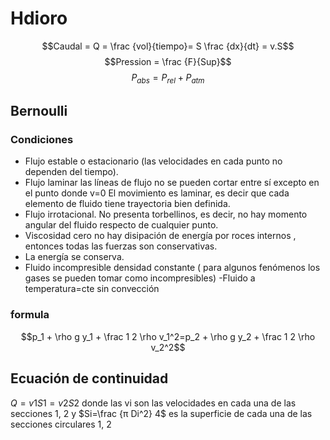 # Hdioro
$$Caudal = Q = \frac {vol}{tiempo}= S \frac {dx}{dt} = v.S$$
$$Pression = \frac {F}{Sup}$$
$$P_{abs}=P_{rel}+P_{atm}$$
## Bernoulli
### Condiciones 
- Flujo estable o estacionario (las velocidades en cada punto no dependen del tiempo).
- Flujo laminar las líneas de flujo no se pueden cortar entre sí excepto en el punto donde v=0 El movimiento es
laminar, es decir que cada elemento de fluido tiene trayectoria bien definida.
- Flujo irrotacional. No presenta torbellinos, es decir, no hay momento angular del fluido respecto de cualquier
punto. 
- Viscosidad cero no hay disipación de energía por roces internos , entonces todas las fuerzas son conservativas. 
- La energía se conserva. 
- Fluido incompresible densidad constante ( para algunos fenómenos los
gases se pueden tomar como incompresibles) 
-Fluido a temperatura=cte sin convección

### formula 
$$p_1 + \rho g y_1 + \frac 1 2 \rho v_1^2=p_2 + \rho g y_2 + \frac 1 2 \rho v_2^2$$

## Ecuación de continuidad 
 $Q=v1 S1=v2 S2$ donde las vi son las velocidades en cada una de las secciones
1, 2 y $Si=\frac {π Di^2} 4$ es la superficie de cada una de las secciones circulares 1, 2
